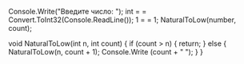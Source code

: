 

Console.Write("Введите число: ");
int = = Convert.ToInt32(Console.ReadLine());
1  = = 1;
NaturalToLow(number, count);


void NaturalToLow(int n, int count)
{
    if (count > n)
    {
        return;
    }
    else
    {
        NaturalToLow(n, count  + 1);
        Console.Write (count  + " ");
    }
}